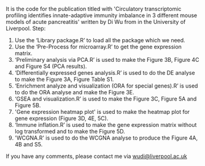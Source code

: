 It is the code for the publication titled with 'Circulatory transcriptomic profiling identifies innate-adaptive immunity imbalance in 3 different mouse models of acute pancreatitis' written by Di Wu from in the University of Liverpool. 
Step:
1.	Use the ‘Library package.R’ to load all the package which we need.
2.	Use the ‘Pre-Process for microarray.R’ to get the gene expression matrix.
3.	‘Preliminary analysis via PCA.R’ is used to make the Figure 3B, Figure 4C and Figure S4 (PCA results).
4.	‘Differentially expressed genes analysis.R’ is used to do the DE analyse to make the Figure 3A, Figure Table S1.
5.	‘Enrichment analyze and visualization (ORA for special genes).R’ is used to do the ORA analyse and make the Figure 3E.
6.	‘GSEA and visualization.R’ is used to make the Figure 3C, Figure 5A and Figure 5B.
7.	'Gene expression heatmap plot' is used to make the heatmap plot for gene expression (Figure 3D, 4E, 5C).
8.	‘Immune inflation.R’ is used to make the gene expression matrix without log transformed and to make the Figure 5D.
9.	'WCGNA.R' is used to do the WCGNA analyse to produce the Figure 4A, 4B and S5.

If you have any comments, please contact me via wudi@liverpool.ac.uk

<!---
Pancreatologist/Pancreatologist is a ✨ special ✨ repository because its `README.md` (this file) appears on your GitHub profile.
You can click the Preview link to take a look at your changes.
--->

